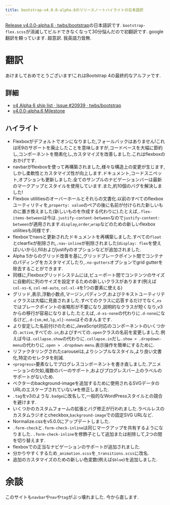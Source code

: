 ```yaml
---
title: bootstrap-v4.0.0-alpha.6のリリースノートハイライトの日本語訳
---
```


[Release v4.0.0-alpha.6 · twbs/bootstrap](https://github.com/twbs/bootstrap/releases/tag/v4.0.0-alpha.6)の日本語訳です.
`bootstrap-flex.scss`が消滅してビルドできなくなって30分悩んだので初翻訳です.
google翻訳を頼っています.
超意訳.
我英語力皆無.

# 翻訳

あけましておめでとうございます!これはBootstrap 4の最終的なアルファです.

## 詳細

* [v4 Alpha 6 ship list · Issue #20939 · twbs/bootstrap](https://github.com/twbs/bootstrap/issues/20939)
* [v4.0.0-alpha.6 Milestone](https://github.com/twbs/bootstrap/milestone/39?closed=1)

## ハイライト

* Flexboxがデフォルトでオンになりました,フォールバックはありません!これはIE9のサポートを廃止したことを意味しますが,コードベースを大幅に節約し,コンポーネントを簡素化し,カスタマイズを改善しました.これはflexboxのおかげです.
* navbarがflexboxを使って再構築されました,様々な構造上の変更が生じます,しかし柔軟性とカスタマイズ性が向上します.ドキュメント,コードスニペット,オプションも更新しました.全てのサンプルのナビゲーションバーは最新のマークアップとスタイルを使用しています.また,約10個のバグを解決しました!
* Flexbox utilitiesのオーバーホールとそれらの文書化.以前のすべてのflexboxユーティリティを,`property: value`のペアの後に名前が付けられた新しいものに置き換えました(新しいものを作成する代わりに).たとえば,`.flex-items-between`は今は`.justify-content-between`なので`justify-content: between`が適用されます.`display`,`order`,`wrap`などのための新しいflexbox utilitiesも同様です.
* flexboxでnavsと更新されたドキュメントを再構築しました.すべての`float`とclearfixが削除され,`.nav-inline`が削除されました(`display: flex`を使えばいいから),fillおよびjustifyのオプションなどが追加されました.
* Alpha 5からのグリッド改善を基に,グリッドブレークポイント間でコンテナのパディングをカスタマイズしたり,`.no-gutters`オプションでgrid gutterを除去することができます.
* 同様に,Flexboxグリッドシステムには,ビューポート間でコンテンツのサイズに自動的に列のサイズを設定するための新しいクラスがあります(例えば`col-xs-6`, `col-md-auto`, `col-xl-4`を1つの要素に使える)
* グリッド,表示,浮動小数点,マージン,パディング,およびテキストユーティリティクラスは大幅に見直されました.すべてのクラスに応答するだけでなく,`xs`ではブレークポイントの省略形が不要になり,説明的なクラスが短くなり,v3からの移行が容易になりました.たとえば,`.d-xs-none`の代わりに`.d-none`になるけど,`.d-{sm,md,lg,xl}-none`はそのまんまです.
* より安定した名前付けのために,JavaScript対応のコンポーネントのいくつかの`.active`,すべての`.in`,およびすべての`.open`クラスの名前を変更しました.例えば今は`.collapse.show`の代わりに`.collapse.in`だし`.show > .dropdown-menu`の代わりに`.open > .dropdown-menu`.表示操作を簡単にするために.
* リファクタリングされたcarouselは,よりシンプルなスタイル,より良い文書化,特定のセレクタを削減.
* `<progress>`要素なしでプログレスコンポーネントを書き直しました.アニメーションの欠如,複数のバーのサポート,およびプログレスバー上のラベルのサポートがないため.
* ベクターのbackground-imageを追加するために使用されるSVGデータのURLのエスケープされていない`#`を修正しました.
* `.tag`をv3のような`.badge`に改名して,一般的なWordPressスタイルとの競合を避けます.
* いくつかのカスタムフォームの拡張とバグ修正が行われました.ラベルレスのカスタムラジオとcheckbox,`background-image`での固定SVG URLなど.
* Normalize.cssをv5.0.0にアップデートしました.
* `.form-check`と`.form-check-inline`は同じマークアップを共有するようになりました. `.form-check-inline`を修飾子として追加または削除して,2つの間を切り替えます.
* flexboxでの正当なナビゲーションのサポートが追加されました.
* 分かりやすくするため`_animation.scss`を`_transitions.scss`に改名.
* 追加のカスタマイズのための新しい色変数(例えば`$blue`)を追加しました.

# 余談

このサイトも`navbar`や`nav`や`tag`がぶっ壊れました.
今から直します.
